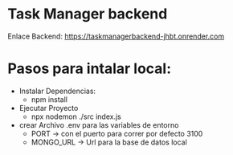 # Task Manager backend
Enlace Backend: https://taskmanagerbackend-jhbt.onrender.com

# Pasos para intalar local:
 * Instalar Dependencias:
   - npm install
 * Ejecutar Proyecto 
   - npx nodemon ./src index.js 
 * crear Archivo .env para las variables de entorno
   - PORT -> con el puerto para correr por defecto 3100
   - MONGO_URL -> Url para la base de datos local

